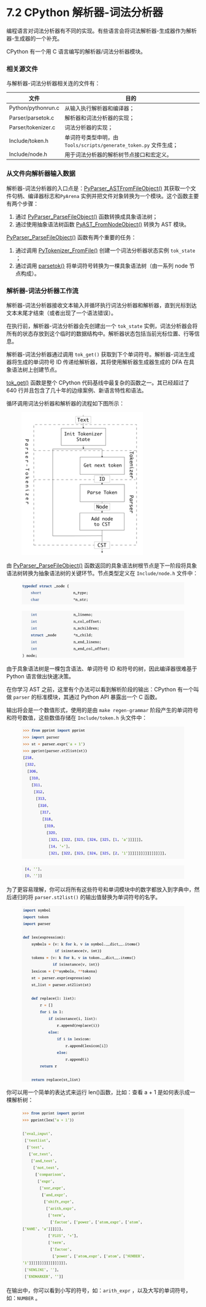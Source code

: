 # 7.2 CPython 解析器-词法分析器

编程语言对词法分析器有不同的实现。有些语言会将词法解析器-生成器作为解析器-生成器的一个补充。

CPython 有一个用 C 语言编写的解析器/词法分析器模块。

### 相关源文件

与解析器-词法分析器相关连的文件有：

| 文件                 | 目的                                                |
| ------------------ | ------------------------------------------------- |
| Python/pythonrun.c | 从输入执行解析器和编译器；                                     |
| Parser/parsetok.c  | 解析器和词法分析器的实现；                                     |
| Parser/tokenizer.c | 词法分析器的实现；                                         |
| Include/token.h    | 单词符号类型申明，由`Tools/scripts/generate_token.py` 文件生成； |
| Include/node.h     | 用于词法分析器的解析树节点接口和宏定义。                              |

### 从文件向解析器输入数据

解析器-词法分析器的入口点是：[PyParser\_ASTFromFileObject()](https://github.com/python/cpython/blob/v3.9.0b1/Python/pythonrun.c#L1442) 其获取一个文件句柄、编译器标志和`PyArena` 实例并把文件对象转换为一个模块。这个函数主要有两个步骤：

1. 通过 [PyParser\_ParseFileObject()](https://github.com/python/cpython/blob/v3.9.0b1/Parser/parsetok.c#L165) 函数转换成具象语法树；
2. 通过使用抽象语法树函数 [PyAST\_FromNodeObject()](https://github.com/python/cpython/blob/v3.9.0b1/Python/ast.c#L741) 转换为 AST 模块。

[PyParser\_ParseFileObject()](https://github.com/python/cpython/blob/v3.9.0b1/Parser/parsetok.c#L165) 函数有两个重要的任务：

1. 通过调用 [PyTokenizer\_FromFile()](https://github.com/python/cpython/blob/v3.9.0b1/Parser/tokenizer.c#L779) 创建一个词法分析器状态实例 `tok_state` ；
2. 通过调用 [parsetok()](https://github.com/python/cpython/blob/v3.9.0b1/Parser/parsetok.c#L216) 将单词符号转换为一棵具象语法树（由一系列 node 节点构成）。

### 解析器-词法分析器工作流

解析器-词法分析器接收文本输入并循环执行词法分析器和解析器，直到光标到达文本末尾才结束（或者出现了一个语法错误）。

在执行前，解析器-词法分析器会先创建出一个 `tok_state` 实例，词法分析器会将所有的状态存放到这个临时的数据结构中。解析器状态包括当前光标位置、行等信息。

解析器-词法分析器通过调用 `tok_get()` 获取到下个单词符号。解析器-词法生成器将生成的单词符号 ID 传递给解析器，其将使用解析器生成器生成的 DFA 在具象语法树上创建节点。

[tok\_get()](https://github.com/python/cpython/blob/v3.9.0b1/Parser/tokenizer.c#L1178) 函数是整个 CPython 代码基线中最复杂的函数之一。其已经超过了 640 行并且包含了几十年的边缘案例、新语言特性和语法。

循环调用词法分析器和解析器的流程如下图所示：

<figure><img src="../.gitbook/assets/图7.2.1 解析器-词法分析器.png" alt=""><figcaption></figcaption></figure>

由 [PyParser\_ParseFileObject()](https://github.com/python/cpython/blob/v3.9.0b1/Parser/parsetok.c#L165) 函数返回的具象语法树根节点是下一阶段将具象语法树转换为抽象语法树的关键环节。节点类型定义在 `Include/node.h` 文件中：

<figure><img src="../.gitbook/assets/图7.2.2 node定义.png" alt=""><figcaption></figcaption></figure>

<figure><img src="../.gitbook/assets/图7.2.3 node定义2.png" alt=""><figcaption></figcaption></figure>

由于具象语法树是一棵包含语法、单词符号 ID 和符号的树，因此编译器很难基于 Python 语言做出快速决策。

在你学习 AST 之前，这里有个办法可以看到解析阶段的输出：CPython 有一个叫做 `parser` 的标准模块，其通过 Python API 暴露出一个 C 函数。

输出将会是一个数值形式，使用的是由 `make regen-grammar` 阶段产生的单词符号和符号数值，这些数值存储在 `Include/token.h` 头文件中：

<figure><img src="../.gitbook/assets/图7.2.4 解析器解析过程.png" alt=""><figcaption></figcaption></figure>

<figure><img src="../.gitbook/assets/图7.2.5 解析器解析过程2.png" alt=""><figcaption></figcaption></figure>

为了更容易理解，你可以将所有这些符号和单词模块中的数字都放入到字典中，然后递归的将 `parser.st2list()` 的输出值替换为单词符号的名字。

<figure><img src="../.gitbook/assets/图7.2.6 解析器解析过程转换.png" alt=""><figcaption></figcaption></figure>

你可以用一个简单的表达式来运行 len()函数，比如：查看 a + 1 是如何表示成一棵解析树：

<figure><img src="../.gitbook/assets/图7.2.7 执行解析器解析过程转换.png" alt=""><figcaption></figcaption></figure>

在输出中，你可以看到小写的符号，如：`arith_expr` ，以及大写的单词符号，如：`NUMBER` 。
